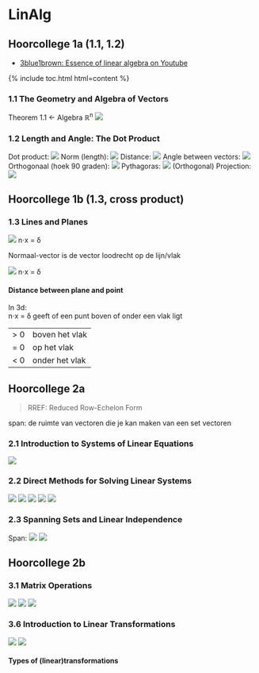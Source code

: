 # LinAlg

## Hoorcollege 1a (1.1, 1.2)

- [3blue1brown: Essence of linear algebra on Youtube](https://www.youtube.com/playlist?list=PLZHQObOWTQDPD3MizzM2xVFitgF8hE_ab)

{% include toc.html html=content %}

### 1.1 The Geometry and Algebra of Vectors

Theorem 1.1 <- Algebra 	&#8477;<sup>n</sup>
![](1.1/rules.png)

### 1.2 Length and Angle: The Dot Product

Dot product:
![](1.2/dot.png)
Norm (length):
![](1.2/norm.png)
Distance:
![](1.2/distance.png)
Angle between vectors:
![](1.2/angle.png)
Orthogonaal (hoek 90 graden):
![](1.2/orthogonal.png)
Pythagoras:
![](1.2/pythagoras.png)
(Orthogonal) Projection:
![](1.2/projectie.png)

## Hoorcollege 1b (1.3, cross product)

### 1.3 Lines and Planes

<!--TABELLETJE van GEO COMP en ALG

| GEO | COMP | ALG |
| --- | --- | --- |
| bla | bla | bla |-->

![](1.3/table12.png)
n&sdot;x = &delta;

Normaal-vector is de vector loodrecht op de lijn/vlak

![](1.3/table13.png)
n&sdot;x = &delta;

#### Distance between plane and point



In 3d:<br>
n&sdot;x = &delta; geeft of een punt boven of onder een vlak ligt

|||
|---|---|
|\> 0 | boven het vlak|
|= 0 | op het vlak|
|< 0 | onder het vlak|

## Hoorcollege 2a

> RREF: Reduced Row-Echelon Form

span: de ruimte van vectoren die je kan maken van een set vectoren

### 2.1 Introduction to Systems of Linear Equations

![](2.1/lin_eq.png)

### 2.2 Direct Methods for Solving Linear Systems

![](2.2/REF.png)
![](2.2/ref_operation.png)
![](2.2/rref.png)
![](2.2/rank.png)
![](2.2/free_vars.png)

### 2.3 Spanning Sets and Linear Independence

Span:
![](2.3/span.png)
![](2.3/lin_in_dependent.png)

## Hoorcollege 2b

### 3.1 Matrix Operations

![](3.1/matrix_product.png)
![](3.1/matrix_transpose.png)
![](3.1/matrix_symmetric.png)

### 3.6 Introduction to Linear Transformations

![](3.6/linear_trans.png)
![](3.6/inverse_trans.png)

#### Types of (linear)transformations


